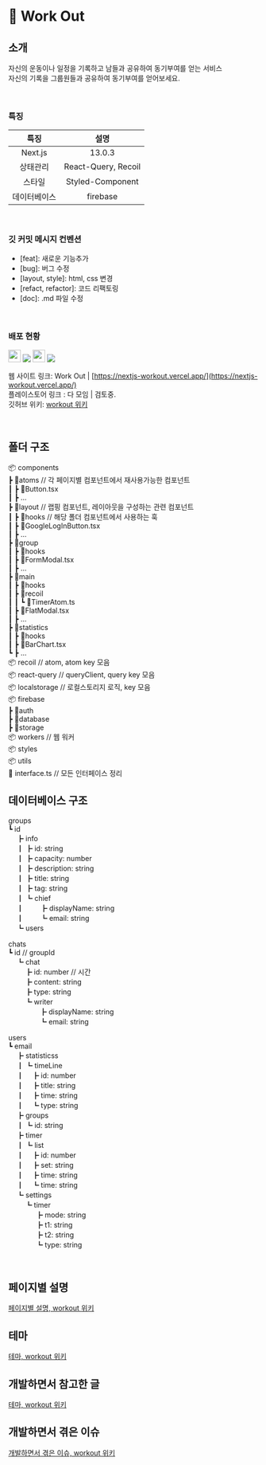 # 💪 Work Out

## 소개

자신의 운동이나 일정을 기록하고 남들과 공유하여 동기부여를 얻는 서비스 <br />
자신의 기록을 그룹원들과 공유하여 동기부여를 얻어보세요. <br />

<br />

### 특징

|     특징     |        설명         |
| :----------: | :-----------------: |
|   Next.js    |       13.0.3        |
|   상태관리   | React-Query, Recoil |
|    스타일    |  Styled-Component   |
| 데이터베이스 |      firebase       |

<br />

### 깃 커밋 메시지 컨벤션

- [feat]: 새로운 기능추가
- [bug]: 버그 수정
- [layout, style]: html, css 변경
- [refact, refactor]: 코드 리팩토링
- [doc]: .md 파일 수정

<br />

### 배포 현황

<img src="https://firebasestorage.googleapis.com/v0/b/workout-21c5f.appspot.com/o/vercel.svg?alt=media&token=011fea83-5bd4-4fcf-b14b-b36f52d94c95" width="25px" />  
<img src="https://img.shields.io/badge/배포중-00b336?style=flat" />

<img src="https://firebasestorage.googleapis.com/v0/b/workout-21c5f.appspot.com/o/android.svg?alt=media&token=6387ce48-96be-4010-9ed7-9c71c5c581cd" width="25px" />
<img src="https://img.shields.io/badge/검토중-aeaeae?style=flat" />

웹 사이트 링크: Work Out | [https://nextjs-workout.vercel.app/](https://nextjs-workout.vercel.app/) <br/>
플레이스토어 링크 : 다 모임 | 검토중. <br/>
깃허브 위키: [workout 위키](https://github.com/sangpyokim/nextjs-workout/wiki)

<br />

## 폴더 구조

📦 components <br/>
┣ 📂atoms // 각 페이지별 컴포넌트에서 재사용가능한 컴포넌트<br/>
┃ ┣ 📜Button.tsx <br/>
┃ ┣ ... <br/>
┣ 📂layout // 랩핑 컴포넌트, 레이아웃을 구성하는 관련 컴포넌트<br/>
┃ ┣ 📂hooks // 해당 폴더 컴포넌트에서 사용하는 훅<br/>
┃ ┣ 📜GoogleLogInButton.tsx <br/>
┃ ┣ ...<br/>
┣ 📂group <br/>
┃ ┣ 📂hooks <br/>
┃ ┣ 📜FormModal.tsx <br/>
┃ ┣ ...<br/>
┣ 📂main <br/>
┃ ┣ 📂hooks <br/>
┃ ┣ 📂recoil <br/>
┃ ┃ ┗ 📜TimerAtom.ts <br/>
┃ ┣ 📜FlatModal.tsx <br/>
┃ ┣ ...<br/>
┣ 📂statistics <br/>
┃ ┣ 📂hooks <br/>
┃ ┣ 📜BarChart.tsx <br/>
┗ ┣ ...<br/>
📦 recoil // atom, atom key 모음<br/>
📦 react-query // queryClient, query key 모음<br/>
📦 localstorage // 로컬스토리지 로직, key 모음<br/>
📦 firebase <br/>
┣ 📂auth <br/>
┣ 📂database <br/>
┣ 📂storage <br/>
📦 workers // 웹 워커<br/>
📦 styles <br/>
📦 utils<br/>
📜 interface.ts // 모든 인터페이스 정리<br/>

## 데이터베이스 구조

groups <br/>
┗ id <br/>
ㅤ ┣ info <br/>
ㅤ ┃ ┣ id: string <br/>
ㅤ ┃ ┣ capacity: number <br/>
ㅤ ┃ ┣ description: string <br/>
ㅤ ┃ ┣ title: string <br/>
ㅤ ┃ ┣ tag: string <br/>
ㅤ ┃ ┗ chief <br/>
ㅤ ┃ ㅤㅤ ┣ displayName: string <br/>
ㅤ ┃ ㅤㅤ ┗ email: string <br/>
ㅤ ┗ users <br/>

chats <br/>
┗ id // groupId <br/>
ㅤ ┗ chat <br/>
ㅤ ㅤ ┣ id: number // 시간 <br/>
ㅤ ㅤ ┣ content: string <br/>
ㅤ ㅤ ┣ type: string <br/>
ㅤ ㅤ ┗ writer <br/>
ㅤ ㅤ ㅤㅤ ┣ displayName: string <br/>
ㅤ ㅤ ㅤㅤ ┗ email: string <br/>

users <br/>
┗ email <br/>
ㅤ ┣ statisticss <br/>
ㅤ ┃ ┗ timeLine <br/>
ㅤ ┃ㅤ ┣ id: number <br/>
ㅤ ┃ㅤ ┣ title: string <br/>
ㅤ ┃ ㅤ┣ time: string <br/>
ㅤ ┃ ㅤ┗ type: string <br/>
ㅤ ┣ groups <br/>
ㅤ ┃ ┗ id: string <br/>
ㅤ ┣ timer <br/>
ㅤ ┃ ┗ list <br/>
ㅤ ┃ㅤ ┣ id: number <br/>
ㅤ ┃ㅤ ┣ set: string <br/>
ㅤ ┃ ㅤ┣ time: string <br/>
ㅤ ┃ ㅤ┗ time: string <br/>
ㅤ ┗ settings <br/>
ㅤ ㅤ ┗ timer <br/>
ㅤㅤㅤㅤ ┣ mode: string <br/>
ㅤㅤㅤㅤ ┣ t1: string <br/>
ㅤㅤㅤ ㅤ┣ t2: string <br/>
ㅤㅤㅤ ㅤ┗ type: string <br/>

<br/>

## 페이지별 설명

[페이지별 설명, workout 위키](https://github.com/sangpyokim/nextjs-workout/wiki/Home)
<br/>

## 테마

[테마, workout 위키](https://github.com/sangpyokim/nextjs-workout/wiki/Theme)
<br/>

## 개발하면서 참고한 글

[테마, workout 위키](https://github.com/sangpyokim/nextjs-workout/wiki/%EA%B0%9C%EB%B0%9C%ED%95%98%EB%A9%B4%EC%84%9C-%EC%B0%B8%EA%B3%A0%ED%95%9C-%EA%B8%80)
<br/>

## 개발하면서 겪은 이슈

[개발하면서 겪은 이슈, workout 위키](https://github.com/sangpyokim/nextjs-workout/wiki/%EA%B0%9C%EB%B0%9C%ED%95%98%EB%A9%B4%EC%84%9C-%EA%B2%AA%EC%9D%80-%EC%9D%B4%EC%8A%88)
<br/>
